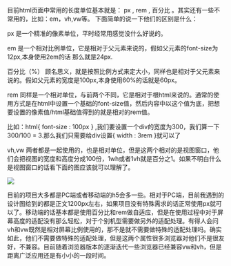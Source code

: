 目前html页面中常用的长度单位基本就是： px , rem , 百分比 。其实还有一些不常用的，比如：em，vh,vw等。
下面简单的说一下他们的区别是什么：

px 是一个精准的像素单位，平时经常用感觉没什么好说的。

em 是一个相对比例单位，它是相对于父元素来说的，假如父元素的font-size为12px,本身使用2em的话 那么就是24px.

百分比（%） 顾名思义，就是按照比例方式来定大小，同样也是相对于父元素来说的。假如父元素的宽度是100px,本身使用60%的话就是60px。

rem 同样是一个相对单位，与前两个不同，它是相对于根html来说的。通常的使用方式是在html中设置一个基础的font-size值，然后内容中以这个值为底，把想要设置的像素值/html基础值得到的就是相对的rem值。

比如：html{ font-size : 100px } ,我们要设置一个div的宽度为300，我们算一下300/100 = 3.那么我们只需要给div设置{ width : 3rem }就可以了

vh,vw 两者都是一起使用的，也是相对单位，但是这两个相对的是视图窗口，他们会把视图的宽度和高度分成100份，1wh或者1vh就是百分之1。如果不明白什么是视图窗口的话看下面的图应该就可以理解了。

![](https://img-blog.csdnimg.cn/20200416172538516.jpg?x-oss-process=image/watermark,type_ZmFuZ3poZW5naGVpdGk,shadow_10,text_aHR0cHM6Ly9ibG9nLmNzZG4ubmV0L0tLS0tLSzY2Njg=,size_16,color_FFFFFF,t_70)

目前的项目大多都是PC端或者移动端的h5会多一些。相对于PC端，目前我遇到的设计图给到的都是正文1200px左右，如果项目没有特殊需求的话正常使用px就可以了。移动端的话基本都是使用百分比和rem做自适应，但是在使用过程中对于屏幕高度的适配没有那么轻松，对于个别机型需要做另外的适配处理。有得人会问vh和vw既然是相对屏幕比例使用的，那不是就不需要做特殊的适配处理吗。确实如此，他们不需要做特殊的适配处理，但是这两个属性很多浏览器对他们不是很友好，不兼容。目前随着浏览器版本的逐渐迭代一些浏览器已经兼容vw和vh，但是距离广泛应用还是有小小的一段时间。



